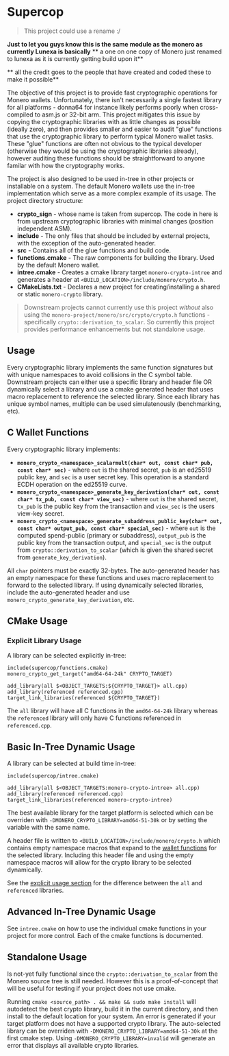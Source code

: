 # Supercop

> This project could use a rename :/

**Just to let you guys know this is the same module as the monero as currently Lunexa is basically**
** a one on one copy of Monero just renamed to lunexa as it is currently getting build upon it**

** all the credit goes to the people that have created and coded these to make it possible**

The objective of this project is to provide fast cryptographic operations for
Monero wallets. Unfortunately, there isn't necessarily a single fastest library
for all platforms - donna64 for instance likely performs poorly when
cross-compiled to asm.js or 32-bit arm. This project mitigates this issue by
copying the cryptographic libraries with as little changes as possible (ideally
zero), and then provides smaller and easier to audit "glue" functions that use
the cryptographic library to perform typical Monero wallet tasks. These "glue"
functions are often not obvious to the typical developer (otherwise they would
be using the cryptographic libraries already), however auditing these functions
should be straightforward to anyone familar with how the cryptography works.

The project is also designed to be used in-tree in other projects or installable
on a system. The default Monero wallets use the in-tree implementation which
serve as a more complex example of its usage. The project directory structure:

  - **crypto_sign** - whose name is taken from supercop. The code in here is
    from upstream cryptographic libraries with minimal changes (position
    independent ASM).
  - **include** - The only files that should be included by external projects,
    with the exception of the auto-generated header.
  - **src** - Contains all of the glue functions and build code.
  - **functions.cmake** - The raw components for building the library. Used by
    the default Monero wallet.
  - **intree.cmake** - Creates a cmake library target `monero-crypto-intree`
    and generates a header at `<BUILD_LOCATION>/include/monero/crypto.h`.
  - **CMakeLists.txt** - Declares a new project for creating/installing a
    shared or static `monero-crypto` library.

> Downstream projects cannot currently use this project _without_ also using
> the `monero-project/monero/src/crypto/crypto.h` functions - specifically
> `crypto::derivation_to_scalar`. So currently this project provides
> performance enhancements but not standalone usage.

## Usage

Every cryptographic library implements the same function signatures but with
unique namespaces to avoid collisions in the C symbol table. Downstream
projects can either use a specific library and header file OR dynamically
select a library and use a cmake generated header that uses macro replacement
to reference the selected library. Since each library has unique symbol names,
multiple can be used simulatenously (benchmarking, etc).

## C Wallet Functions

Every cryptographic library implements:

  - **`monero_crypto_<namespace>_scalarmult(char* out, const char* pub, const char* sec)`** -
    where `out` is the shared secret, `pub` is an ed25519 public key, and `sec`
    is a user secret key. This operation is a standard ECDH operation on the
    ed25519 curve.
  - **`monero_crypto_<namespace>_generate_key_derivation(char* out, const char* tx_pub, const char* view_sec)`** -
    where `out` is the shared secret, `tx_pub` is the public key from the
    transaction and `view_sec` is the users view-key secret.
  - **`monero_crypto_<namespace>_generate_subaddress_public_key(char* out, const char* output_pub, const char* special_sec)`** -
    where `out` is the computed spend-public (primary or subaddress),
    `output_pub` is the public key from the transaction output, and
    `special_sec` is the output from `crypto::derivation_to_scalar` (which is
    given the shared secret from `generate_key_derivation`).

All `char` pointers must be exactly 32-bytes. The auto-generated header has an
empty namespace for these functions and uses macro replacement to forward to the
selected library. If using dynamically selected libraries, include the
auto-generated header and use `monero_crypto_generate_key_derivation`, etc.

## CMake Usage
### Explicit Library Usage
A library can be selected explicitly in-tree:

```
include(supercop/functions.cmake)
monero_crypto_get_target("amd64-64-24k" CRYPTO_TARGET)

add_library(all $<OBJECT_TARGETS:${CRYPTO_TARGET}> all.cpp)
add_library(referenced referenced.cpp)
target_link_libraries(referenced ${CRYPTO_TARGET})
```

The `all` library will have all C functions in the `amd64-64-24k` library
whereas the `referenced` library will only have C functions referenced in
`referenced.cpp`.

## Basic In-Tree Dynamic Usage
A library can be selected at build time in-tree:

```
include(supercop/intree.cmake)

add_library(all $<OBJECT_TARGETS:monero-crypto-intree> all.cpp)
add_library(referenced referenced.cpp)
target_link_libraries(referenced monero-crypto-intree)
```

The best available library for the target platform is selected which can be
overriden with `-DMONERO_CRYPTO_LIBRARY=amd64-51-30k` or by setting the
variable with the same name.

A header file is written to `<BUILD_LOCATION>/include/monero/crypto.h` which
contains empty namespace macros that expand to the
[wallet functions](#c-wallet-functions) for the selected library. Including
this header file and using the empty namespace macros will allow for the
crypto library to be selected dynamically.

See the [explicit usage section](#explicit-library-usage) for the difference
between the `all` and `referenced` libraries.

## Advanced In-Tree Dynamic Usage
See `intree.cmake` on how to use the individual cmake functions in your project
for more control. Each of the cmake functions is documented.

## Standalone Usage
Is not-yet fully functional since the `crypto::derivation_to_scalar` from the
Monero source tree is still needed. However this is a proof-of-concept that
will be useful for testing if your project does not use cmake.

Running `cmake <source_path> . && make && sudo make install` will autodetect
the best crypto library, build it in the current directory, and then install to
the default location for your system. An error is generated if your target
platform does not have a supported crypto library. The auto-selected library
can be overriden with `-DMONERO_CRYPTO_LIBRARY=amd64-51-30k` at the first
cmake step. Using `-DMONERO_CRYPTO_LIBRARY=invalid` will generate an error
that displays all available crypto libraries.
